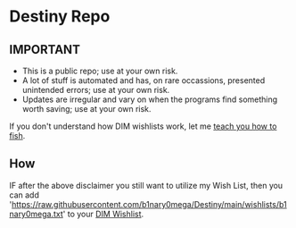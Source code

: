 # Destiny Repo

## IMPORTANT

- This is a public repo; use at your own risk.
- A lot of stuff is automated and has, on rare occassions, presented unintended errors; use at your own risk.
- Updates are irregular and vary on when the programs find something worth saving; use at your own risk.

If you don't understand how DIM wishlists work, let me [teach you how to fish](https://gprivate.com/6cje7).

## How

IF after the above disclaimer you still want to utilize my Wish List, then you can add 'https://raw.githubusercontent.com/b1nary0mega/Destiny/main/wishlists/b1nary0mega.txt' to your [DIM Wishlist](https://app.destinyitemmanager.com/settings#wishlist).
